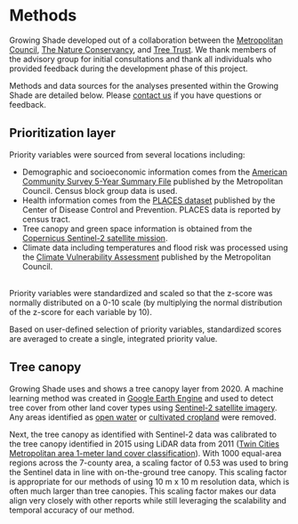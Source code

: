 Methods
================

Growing Shade developed out of a collaboration between the
<a href="https://metrocouncil.org/" target="_blank">Metropolitan
Council</a>,
<a href="https://www.nature.org/en-us/about-us/where-we-work/united-states/minnesota/" target="_blank">The
Nature Conservancy</a>, and
<a href="https://treetrust.org/" target="_blank">Tree Trust</a>. We
thank members of the advisory group for initial consultations and thank
all individuals who provided feedback during the development phase of
this project.

Methods and data sources for the analyses presented within the Growing
Shade are detailed below. Please
<a href = "mailto:ellen.esch@metc.state.mn.us?subject=growing%shade%20tool&cc=eric.wojchik@metc.state.mn.us;mjohnston-mcintosh@TNC.ORG">contact
us</a> if you have questions or feedback.

<h2>
<span style="font-size:16pt">Prioritization layer</span>
</h2>

Priority variables were sourced from several locations including:

-   Demographic and socioeconomic information comes from the
    <a href = 'https://gisdata.mn.gov/dataset/us-mn-state-metc-society-census-acs' target = '_blank'>American
    Community Survey 5-Year Summary File</a> published by the
    Metropolitan Council. Census block group data is used.
-   Health information comes from the
    <a href="https://www.cdc.gov/places/index.html" target="_blank">PLACES
    dataset</a> published by the Center of Disease Control and
    Prevention. PLACES data is reported by census tract.
-   Tree canopy and green space information is obtained from the
    <a href = 'https://www.esa.int/Applications/Observing_the_Earth/Copernicus/Sentinel-2' target = "_blank">Copernicus
    Sentinel-2 satellite mission</a>.
-   Climate data including temperatures and flood risk was processed
    using the
    <a href = 'https://metrocouncil.org/Communities/Planning/Local-Planning-Assistance/CVA.aspx' target = '_blank'>Climate
    Vulnerability Assessment</a> published by the Metropolitan Council.

<br> Priority variables were standardized and scaled so that the z-score
was normally distributed on a 0-10 scale (by multiplying the normal
distribution of the z-score for each variable by 10).

Based on user-defined selection of priority variables, standardized
scores are averaged to create a single, integrated priority value.

<h2>
<span style="font-size:16pt">Tree canopy</span>
</h2>

Growing Shade uses and shows a tree canopy layer from 2020. A machine
learning method was created in
<a href = 'https://earthengine.google.com/' target = "_blank">Google
Earth Engine</a> and used to detect tree cover from other land cover
types using
<a href = 'https://www.esa.int/Applications/Observing_the_Earth/Copernicus/Sentinel-2' target = "_blank">Sentinel-2
satellite imagery</a>. Any areas identified as
<a href = 'https://gisdata.mn.gov/dataset/us-mn-state-metc-water-lakes-rivers' target = "_blank">open
water</a> or
<a href = 'https://developers.google.com/earth-engine/datasets/catalog/USDA_NASS_CDL?hl=en' target = '_blank'>cultivated
cropland</a> were removed.

Next, the tree canopy as identified with Sentinel-2 data was calibrated
to the tree canopy identified in 2015 using LiDAR data from 2011
(<a href="https://gisdata.mn.gov/dataset/base-landcover-twincities" target="_blank">Twin
Cities Metropolitan area 1-meter land cover classification</a>). With
1000 equal-area regions across the 7-county area, a scaling factor of
0.53 was used to bring the Sentinel data in line with on-the-ground tree
canopy. This scaling factor is appropriate for our methods of using 10 m
x 10 m resolution data, which is often much larger than tree canopies.
This scaling factor makes our data align very closely with other reports
while still leveraging the scalability and temporal accuracy of our
method.

<br> <br><br><br><br>
